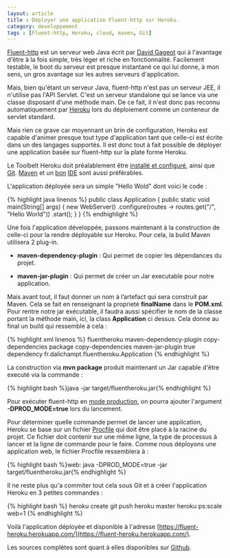 ```yaml
---
layout: article
title : Déployer une application Fluent-http sur Heroku.
category: developpement
tags : [Fluent-http, Heroku, cloud, maven, Git]
---
```


[Fluent-http](https://github.com/CodeStory/fluent-http) est un serveur web Java écrit par [David Gageot](https://twitter.com/dgageot) qui à l'avantage d'être à la fois simple, très léger et riche en fonctionnalité. Facilement testable, le boot du serveur est presque instantané ce qui lui donne, à mon sens, un gros avantage sur les autres serveurs d'application.

Mais, bien qu'étant un serveur Java, fluent-http n'est pas un serveur JEE, il n'utilise pas l'API Servlet. C'est un serveur standalone qui se lance via une classe disposant d'une méthode main. De ce fait, il n'est donc pas reconnu automatiquement par [Heroku](https://www.heroku.com) lors du déploiement comme un conteneur de servlet standard.

Mais rien ce grave car moyennant un brin de configuration, Heroku est capable d'animer presque tout type d'application tant que celle-ci est écrite dans un des langages supportés. Il est donc tout à fait possible de déployer une application basée sur fluent-http sur la plate forme Heroku.

Le Toolbelt Heroku doit préalablement être [installé et configuré](https://devcenter.heroku.com/articles/getting-started-with-java#set-up), ainsi que [Git](https://git-scm.com/). [Maven](https://maven.apache.org/) et un [bon](https://www.jetbrains.com/idea/) [IDE](https://eclipse.org/downloads/) sont aussi préférables.

L'application déployée sera un simple "Hello Wold" dont voici le code :

{% highlight java linenos %}
public class Application {
  public static void main(String[] args) {
		new WebServer()
			.configure(routes -> routes.get("/", "Hello World"))
			.start();
	}
}
{% endhighlight %}

Une fois l'application développée, passons maintenant à la construction de celle-ci pour la rendre déployable sur Heroku. Pour cela, la build Maven utilisera 2 plug-in.

* **maven-dependency-plugin** : Qui permet de copier les dépendances du projet.

* **maven-jar-plugin** : Qui permet de créer un Jar executable pour notre application.

Mais avant tout, il faut donner un nom à l’artefact qui sera construit par Maven. Cela se fait en renseignant la proprieté **finalName** dans le **POM.xml**. Pour rentre notre jar exécutable, il faudra aussi spécifier le nom de la classe portant la méthode main, ici, la class **Application** ci dessus. Cela donne au final un build qui ressemble à cela :

{% highlight xml linenos %}
<build>
  <finalName>fluentheroku</finalName>
  <plugins>
  	<plugin>
  		<artifactId>maven-dependency-plugin</artifactId>
  		<executions>
  			<execution>
  				<id>copy-dependencies</id>
  				<phase>package</phase>
  				<goals>
  					<goal>copy-dependencies</goal>
  				</goals>
  			</execution>
  		</executions>
  	</plugin>
  	<plugin>
  		<artifactId>maven-jar-plugin</artifactId>
  		<configuration>
  			<archive>
  				<manifest>
  					<addClasspath>true</addClasspath>
  					<classpathPrefix>dependency</classpathPrefix>
  					<mainClass>fr.dalichampt.fluentheroku.Application</mainClass>
  				</manifest>
  			</archive>
  		</configuration>
  	</plugin>
  </plugins>
</build>
{% endhighlight %}

La construction via **mvn package** produit maintenant un Jar capable d'être executé via la commande :

{% highlight bash %}java -jar target/fluentheroku.jar{% endhighlight %}

Pour exécuter fluent-http en [mode production](https://github.com/CodeStory/fluent-http#production-mode-vs-development-mode), on pourra ajouter l'argument **-DPROD_MODE=true** lors du lancement.

Pour déterminer quelle commande permet de lancer une application, Heroku se base sur un fichier [Procfile](https://devcenter.heroku.com/articles/procfile) qui doit être placé à la racine du projet. Ce fichier doit contenir sur une même ligne, la type de processus à lancer et la ligne de commande pour le faire. Comme nous déployons une application web, le fichier Procfile ressemblera à :

{% highlight bash %}web: java -DPROD_MODE=true -jar target/fluentheroku.jar{% endhighlight %}

Il ne reste plus qu'a commiter tout cela sous Git et à créer l'application Heroku en 3 petites commandes :

{% highlight bash %}
heroku create
git push heroku master
heroku ps:scale web=1
{% endhighlight %}

Voilà l'application déployée et disponible à l'adresse [https://fluent-heroku.herokuapp.com/](https://fluent-heroku.herokuapp.com/).

Les sources complètes sont quant à elles disponibles sur [Github](https://github.com/sdalichampt/fluent-heroku).
